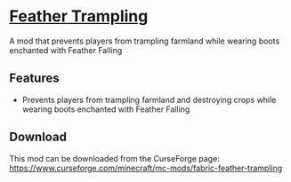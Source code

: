 # [Feather Trampling](https://www.curseforge.com/minecraft/mc-mods/fabric-feather-trampling)
A mod that prevents players from trampling farmland while wearing boots enchanted with Feather Falling

## Features

* Prevents players from trampling farmland and destroying crops while wearing boots enchanted with Feather Falling


## Download

This mod can be downloaded from the CurseForge page: https://www.curseforge.com/minecraft/mc-mods/fabric-feather-trampling
